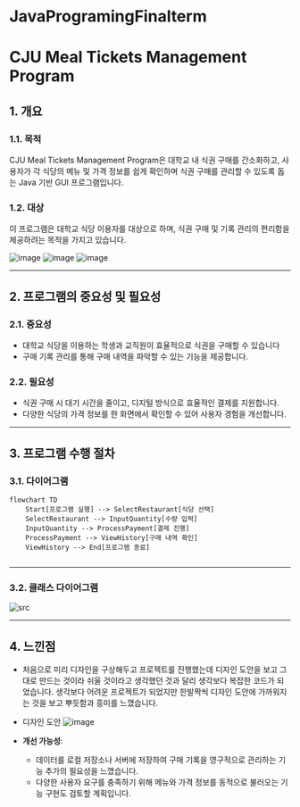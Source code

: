 # JavaProgramingFinalterm
# CJU Meal Tickets Management Program

## 1. 개요

### 1.1. 목적
CJU Meal Tickets Management Program은 대학교 내 식권 구매를 간소화하고, 사용자가 각 식당의 메뉴 및 가격 정보를 쉽게 확인하며 식권 구매를 관리할 수 있도록 돕는 Java 기반 GUI 프로그램입니다.

### 1.2. 대상
이 프로그램은 대학교 식당 이용자를 대상으로 하며, 식권 구매 및 기록 관리의 편리함을 제공하려는 목적을 가지고 있습니다.

![image](https://github.com/user-attachments/assets/e239d21c-f177-4d8a-944e-7b1473bae9ef)
![image](https://github.com/user-attachments/assets/2d7a2b77-eaaa-401f-9765-903ca997b050)
![image](https://github.com/user-attachments/assets/08609834-1afb-4f34-8e81-c1f94c55fffd)

---

## 2. 프로그램의 중요성 및 필요성

### 2.1. 중요성
- 대학교 식당을 이용하는 학생과 교직원이 효율적으로 식권을 구매할 수 있습니다
- 구매 기록 관리를 통해 구매 내역을 파악할 수 있는 기능을 제공합니다.

### 2.2. 필요성
- 식권 구매 시 대기 시간을 줄이고, 디지털 방식으로 효율적인 결제를 지원합니다.
- 다양한 식당의 가격 정보를 한 화면에서 확인할 수 있어 사용자 경험을 개선합니다.

---

## 3. 프로그램 수행 절차

### 3.1. 다이어그램

```mermaid
flowchart TD
    Start[프로그램 실행] --> SelectRestaurant[식당 선택]
    SelectRestaurant --> InputQuantity[수량 입력]
    InputQuantity --> ProcessPayment[결제 진행]
    ProcessPayment --> ViewHistory[구매 내역 확인]
    ViewHistory --> End[프로그램 종료]
    
```

---

### 3.2. 클래스 다이어그램
![src](https://github.com/user-attachments/assets/d4e2b587-2902-4986-8e6c-145b92954f01)

---

## 4. 느낀점
- 처음으로 미리 디자인을 구상해두고 프로젝트를 진행했는데 디자인 도안을 보고 그대로 만드는 것이라 쉬울 것이라고 생각했던 것과 달리 생각보다 복잡한 코드가 되었습니다. 생각보다 어려운 프로젝트가 되었지만 한발짝씩 디자인 도안에 가까워지는 것을 보고 뿌듯함과 흥미를 느꼈습니다. 
- 디자인 도안
![image](https://github.com/user-attachments/assets/de4e6fc0-9b7d-4d40-b921-974272bcc5a5)


- **개선 가능성**:
    - 데이터를 로컬 저장소나 서버에 저장하여 구매 기록을 영구적으로 관리하는 기능 추가의 필요성을 느꼈습니다.
    - 다양한 사용자 요구를 충족하기 위해 메뉴와 가격 정보를 동적으로 불러오는 기능 구현도 검토할 계획입니다.

